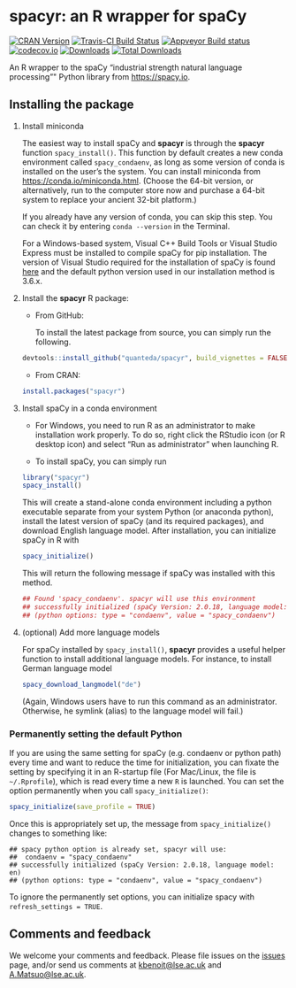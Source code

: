 # spacyr: an R wrapper for spaCy

[![CRAN
Version](https://www.r-pkg.org/badges/version/spacyr)](https://CRAN.R-project.org/package=spacyr)
[![Travis-CI Build
Status](https://travis-ci.org/quanteda/spacyr.svg?branch=master)](https://travis-ci.org/quanteda/spacyr)
[![Appveyor Build
status](https://ci.appveyor.com/api/projects/status/jqt2atp1wqtxy5xd/branch/master?svg=true)](https://ci.appveyor.com/project/kbenoit/spacyr/branch/master)
[![codecov.io](https://codecov.io/github/quanteda/spacyr/coverage.svg?branch=master)](https://codecov.io/gh/quanteda/spacyr/branch/master)
[![Downloads](https://cranlogs.r-pkg.org/badges/spacyr)](https://CRAN.R-project.org/package=spacyr)
[![Total
Downloads](https://cranlogs.r-pkg.org/badges/grand-total/spacyr?color=orange)](https://CRAN.R-project.org/package=spacyr)

An R wrapper to the spaCy “industrial strength natural language
processing”" Python library from <https://spacy.io>.

## Installing the package

1.  Install miniconda
    
    The easiest way to install spaCy and **spacyr** is through the
    **spacyr** function `spacy_install()`. This function by default
    creates a new conda environment called `spacy_condaenv`, as long as
    some version of conda is installed on the user’s the system. You can
    install miniconda from <https://conda.io/miniconda.html>. (Choose
    the 64-bit version, or alternatively, run to the computer store now
    and purchase a 64-bit system to replace your ancient 32-bit
    platform.)
    
    If you already have any version of conda, you can skip this step.
    You can check it by entering `conda --version` in the Terminal.
    
    For a Windows-based system, Visual C++ Build Tools or Visual Studio
    Express must be installed to compile spaCy for pip installation. The
    version of Visual Studio required for the installation of spaCy is
    found [here](https://spacy.io/usage/#source-windows) and the default
    python version used in our installation method is 3.6.x.

2.  Install the **spacyr** R package:
    
      - From GitHub:
        
        To install the latest package from source, you can simply run
        the following.
    
    <!-- end list -->
    
    ``` r
    devtools::install_github("quanteda/spacyr", build_vignettes = FALSE)
    ```
    
      - From CRAN:
    
    <!-- end list -->
    
    ``` r
    install.packages("spacyr")
    ```

3.  Install spaCy in a conda environment
    
      - For Windows, you need to run R as an administrator to make
        installation work properly. To do so, right click the RStudio
        icon (or R desktop icon) and select “Run as administrator” when
        launching R.
    
      - To install spaCy, you can simply run
    
    <!-- end list -->
    
    ``` r
    library("spacyr")
    spacy_install()
    ```
    
    This will create a stand-alone conda environment including a python
    executable separate from your system Python (or anaconda python),
    install the latest version of spaCy (and its required packages), and
    download English language model. After installation, you can
    initialize spaCy in R with
    
    ``` r
    spacy_initialize()
    ```
    
    This will return the following message if spaCy was installed with
    this method.
    
    ``` r
    ## Found 'spacy_condaenv'. spacyr will use this environment
    ## successfully initialized (spaCy Version: 2.0.18, language model: en)
    ## (python options: type = "condaenv", value = "spacy_condaenv")
    ```

4.  (optional) Add more language models
    
    For spaCy installed by `spacy_install()`, **spacyr** provides a
    useful helper function to install additional language models. For
    instance, to install German language model
    
    ``` r
    spacy_download_langmodel("de")
    ```
    
    (Again, Windows users have to run this command as an administrator.
    Otherwise, he symlink (alias) to the language model will fail.)

### Permanently setting the default Python

If you are using the same setting for spaCy (e.g. condaenv or python
path) every time and want to reduce the time for initialization, you can
fixate the setting by specifying it in an R-startup file (For Mac/Linux,
the file is `~/.Rprofile`), which is read every time a new `R` is
launched. You can set the option permanently when you call
`spacy_initialize()`:

``` r
spacy_initialize(save_profile = TRUE)
```

Once this is appropriately set up, the message from `spacy_initialize()`
changes to something like:

    ## spacy python option is already set, spacyr will use:
    ##  condaenv = "spacy_condaenv"
    ## successfully initialized (spaCy Version: 2.0.18, language model: en)
    ## (python options: type = "condaenv", value = "spacy_condaenv")

To ignore the permanently set options, you can initialize spacy with
`refresh_settings = TRUE`.

## Comments and feedback

We welcome your comments and feedback. Please file issues on the
[issues](https://github.com/quanteda/spacyr/issues) page, and/or send us
comments at <kbenoit@lse.ac.uk> and <A.Matsuo@lse.ac.uk>.
